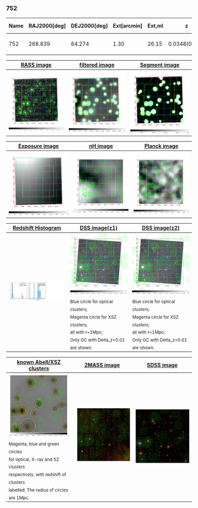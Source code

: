 <div STYLE="page-break-after: always;"></div>

### 752

|Name|RAJ2000[deg]|DEJ2000[deg] |Ext[arcmin]| Ext,ml | z | z_src| C|GC(XSZ,Delta_z<0.01)| GC(OPT,Delta_z<0.01)|GC| R_sig[arcmin] | R500[arcmin] | R500[Mpc]| CRsig[c/s] | CR500[c/s] |L500[1E44 erg/s]|F500[1E-12 erg/s/cm^2]| M500[1E14 Msun]|Tx[keV]|Cnt_sig|Beta|Rc[arcmin]|Comment|Alias|
|---|---|---|---|---|---|------|---|--------|---------|----------|---|---|---|---|---|---|---|---|---|---|---|---|---|---|
|752| 268.839| 64.274| 1.30| 26.15| 0.0348(0.005)| z1,| G| -| -| C, N, W| 11.725| 8.189| 0.340| 0.011(0.005)| 0.010(0.005)| 0.004(0.002)| 0.158(0.067)| 0.12(0.03)| 0.57(0.08)| 137.5| 0.709(-0.151+0.205)| 1.373(-1.123+0.849)| -| t017|

|[RASS image](../image/752/752_img.pdf)|[filtered image](../image/752/752_fil.pdf)|[Segment image](../image/752/752_seg.pdf)|
|-------------------|--------------------|-------------------|
| <img src="../image/752/752_img.png" width="300">  | <img src="../image/752/752_fil.png" width="300">   | <img src="../image/752/752_seg.png" width="300">  |

|[Exposure image](../image/752/752_mex.pdf)| [nH image](../image/752/752_nh.pdf)| [Planck image](../image/752/752_p.pdf)|
|-------------------|--------------------|-------------------|
|<img src="../image/752/752_mex.png" width="300">   | <img src="../image/752/752_nh.png" width="300">    | <img src="../image/752/752_p.png" width="300"> |

|[Redshift Histogram](../image/752/752_zg.pdf) | [DSS image(z1)](../image/752/752_dss_z1.pdf)      |  [DSS image(z2)](../image/752/752_dss_z2.pdf)    |
|-------------------|--------------------|-------------------|
|<img src="../image/752/752_zg.png" width="300"> |<img src="../image/752/752_dss_z1.png" width="300"> <sub><br>Blue circle for optical clusters; <br>Magenta circle for XSZ clusters; <br>all with r=1Mpc; <br>Only GC with Delta_z<0.01 are shown. </sub>| <img src="../image/752/752_dss_z2.png" width="300"><sub><br>Blue circle for optical clusters; <br>Magenta circle for XSZ clusters; <br>all with r=1Mpc; <br>Only GC with Delta_z<0.01 are shown. </sub> |

|[known Abell/XSZ clusters](../image/752/752_gc.pdf) | [2MASS image](../image/752/752_2mass.pdf)      |[SDSS image](../image/752/752_sdss.pdf)   |
|-------------------|-------------------|-------------------|
|<img src=../image/752/752_gc.png width="300"> <br><sub>Magenta, blue and green circles <br>for optical, X-ray and SZ clusters <br>respectively, with redshift of clusters <br>labelled. The radius of circles <br>are 1Mpc.</sub>|<img src="../image/752/752_2mass.png" width="300">  | <img src="../image/752/752_sdss.png" width="300">  |




